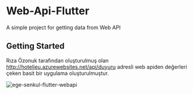 # Web-Api-Flutter

A simple project for getting data from Web API

## Getting Started

Rıza Özonuk tarafından oluşturulmuş olan http://hotelieu.azurewebsites.net/api/duyuru adresli web apiden değerleri çeken basit bir uygulama oluşturulmuştur. 

![ege-senkul-flutter-webapi](https://user-images.githubusercontent.com/36307448/39099106-3b0386a6-467d-11e8-8b4f-e5975b21aa13.gif)
